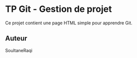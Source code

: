 # TP Git - Gestion de projet

Ce projet contient une page HTML simple pour apprendre Git.

## Auteur
SoultaneRaqi
